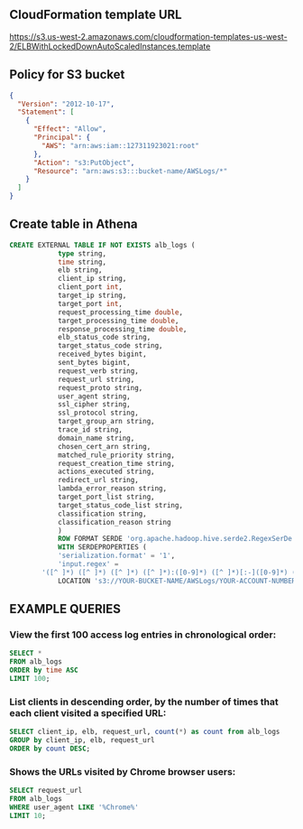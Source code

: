 ## CloudFormation template URL

https://s3.us-west-2.amazonaws.com/cloudformation-templates-us-west-2/ELBWithLockedDownAutoScaledInstances.template

## Policy for S3 bucket

```json
{
  "Version": "2012-10-17",
  "Statement": [
    {
      "Effect": "Allow",
      "Principal": {
        "AWS": "arn:aws:iam::127311923021:root"
      },
      "Action": "s3:PutObject",
      "Resource": "arn:aws:s3:::bucket-name/AWSLogs/*"
    }
  ]
}
```

## Create table in Athena

```sql
CREATE EXTERNAL TABLE IF NOT EXISTS alb_logs (
            type string,
            time string,
            elb string,
            client_ip string,
            client_port int,
            target_ip string,
            target_port int,
            request_processing_time double,
            target_processing_time double,
            response_processing_time double,
            elb_status_code string,
            target_status_code string,
            received_bytes bigint,
            sent_bytes bigint,
            request_verb string,
            request_url string,
            request_proto string,
            user_agent string,
            ssl_cipher string,
            ssl_protocol string,
            target_group_arn string,
            trace_id string,
            domain_name string,
            chosen_cert_arn string,
            matched_rule_priority string,
            request_creation_time string,
            actions_executed string,
            redirect_url string,
            lambda_error_reason string,
            target_port_list string,
            target_status_code_list string,
            classification string,
            classification_reason string
            )
            ROW FORMAT SERDE 'org.apache.hadoop.hive.serde2.RegexSerDe'
            WITH SERDEPROPERTIES (
            'serialization.format' = '1',
            'input.regex' = 
        '([^ ]*) ([^ ]*) ([^ ]*) ([^ ]*):([0-9]*) ([^ ]*)[:-]([0-9]*) ([-.0-9]*) ([-.0-9]*) ([-.0-9]*) (|[-0-9]*) (-|[-0-9]*) ([-0-9]*) ([-0-9]*) \"([^ ]*) ([^ ]*) (- |[^ ]*)\" \"([^\"]*)\" ([A-Z0-9-]+) ([A-Za-z0-9.-]*) ([^ ]*) \"([^\"]*)\" \"([^\"]*)\" \"([^\"]*)\" ([-.0-9]*) ([^ ]*) \"([^\"]*)\" \"([^\"]*)\" \"([^ ]*)\" \"([^\s]+?)\" \"([^\s]+)\" \"([^ ]*)\" \"([^ ]*)\"')
            LOCATION 's3://YOUR-BUCKET-NAME/AWSLogs/YOUR-ACCOUNT-NUMBER/elasticloadbalancing/us-east-1/';
```

## EXAMPLE QUERIES

### View the first 100 access log entries in chronological order:

```sql
SELECT *
FROM alb_logs
ORDER by time ASC
LIMIT 100;
```

### List clients in descending order, by the number of times that each client visited a specified URL:

```sql
SELECT client_ip, elb, request_url, count(*) as count from alb_logs
GROUP by client_ip, elb, request_url
ORDER by count DESC;
```

### Shows the URLs visited by Chrome browser users:

```sql
SELECT request_url
FROM alb_logs
WHERE user_agent LIKE '%Chrome%'
LIMIT 10;
```

